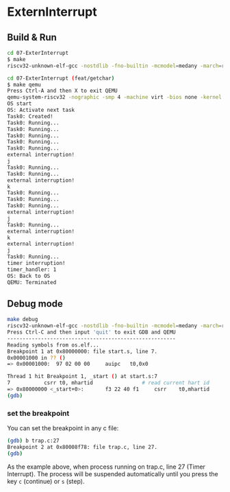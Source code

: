 # ExternInterrupt

## Build & Run

```sh
cd 07-ExterInterrupt 
$ make
riscv32-unknown-elf-gcc -nostdlib -fno-builtin -mcmodel=medany -march=rv32ima -mabi=ilp32 -g -Wall -T os.ld -o os.elf start.s sys.s lib.c timer.c task.c os.c user.c trap.c lock.c plic.c

cd 07-ExterInterrupt (feat/getchar)
$ make qemu
Press Ctrl-A and then X to exit QEMU
qemu-system-riscv32 -nographic -smp 4 -machine virt -bios none -kernel os.elf
OS start
OS: Activate next task
Task0: Created!
Task0: Running...
Task0: Running...
Task0: Running...
Task0: Running...
Task0: Running...
external interruption!
j
Task0: Running...
Task0: Running...
external interruption!
k
Task0: Running...
Task0: Running...
Task0: Running...
external interruption!
j
Task0: Running...
external interruption!
k
external interruption!
j
Task0: Running...
timer interruption!
timer_handler: 1
OS: Back to OS
QEMU: Terminated
```

## Debug mode

```sh
make debug
riscv32-unknown-elf-gcc -nostdlib -fno-builtin -mcmodel=medany -march=rv32ima -mabi=ilp32 -g -Wall -T os.ld -o os.elf start.s sys.s lib.c timer.c task.c os.c user.c trap.c lock.c
Press Ctrl-C and then input 'quit' to exit GDB and QEMU
-------------------------------------------------------
Reading symbols from os.elf...
Breakpoint 1 at 0x80000000: file start.s, line 7.
0x00001000 in ?? ()
=> 0x00001000:  97 02 00 00     auipc   t0,0x0

Thread 1 hit Breakpoint 1, _start () at start.s:7
7           csrr t0, mhartid                # read current hart id
=> 0x80000000 <_start+0>:       f3 22 40 f1     csrr    t0,mhartid
(gdb)
```

### set the breakpoint

You can set the breakpoint in any c file:

```sh
(gdb) b trap.c:27
Breakpoint 2 at 0x80008f78: file trap.c, line 27.
(gdb)
```

As the example above, when process running on trap.c, line 27 (Timer Interrupt).
The process will be suspended automatically until you press the key `c` (continue) or `s` (step).
